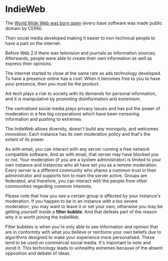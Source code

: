 # IndieWeb

The [World Wide Web was born open](https://cerncourier.com/a/cerns-ultimate-act-of-openness/)
(every base software was made public domain by CERN).

Then social media developed making it easier to non-technical people
to have a part on the internet.

Before Web 2.0 there was television and journals as information sources;
Afterwards, people were able to create their own information as well as
express their opinions.

The internet started to close at the same rate as ads technology developed.
To have a presence online has a cost. When it becomes free to you to have your
presence, then you must be the product.

Ad-tech plays a risk to society with its demands for personal information,
and it is manipulative by promoting disinformation and extremism.

The centralised social media plays privacy issues and has put the power of
moderation in a few big corporations which have been censoring information and
pushing to extremes.

The IndieWeb allows diversity, doesn't build any monopoly, and welcomes innovation.
Each instance has its own moderation policy and that's the extent of its power.

As with email, you can interact with any server running a free network compatible software.
And as with email, that server may have blocked you or not. Your moderation (if you are a
system administrator) is limited to your own instance and instances who all have set you as
a remote moderation. Every server is a different community who shares a common trust in their
administrator and supports him to main the server active. Groups are federated, and therefore,
you can interact with the people from other communities regarding common interests.

Please note that how you see a certain group is affected by your instance's moderation.
If you happen to be in an instance with a too severe moderation, you may want to leave it
or set your own, otherwise you may be getting yourself inside a **filter bubble**. And that
defeats part of the reason why it is worth joining the IndieWeb.

Filter bubbles is when you're only able to see information and opinion that are in conformity
with what you believe or reinforce your own beliefs due to algorithms designed to make your
experience more personalised. These tend to be used on commercial social media. It's important
to note and avoid it. This technology leads to unhealthy extremes because of the absent
opposition and debate of ideas.

